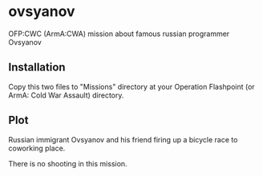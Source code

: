 # ovsyanov

OFP:CWC (ArmA:CWA) mission about famous russian programmer Ovsyanov

## Installation

Copy this two files to "Missions" directory at your Operation Flashpoint (or ArmA: Cold War Assault) directory.

## Plot

Russian immigrant Ovsyanov and his friend firing up a bicycle race to coworking place.

There is no shooting in this mission.